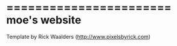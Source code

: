 =======================
moe's website
=======================

Template by Rick Waalders (http://www.pixelsbyrick.com)
